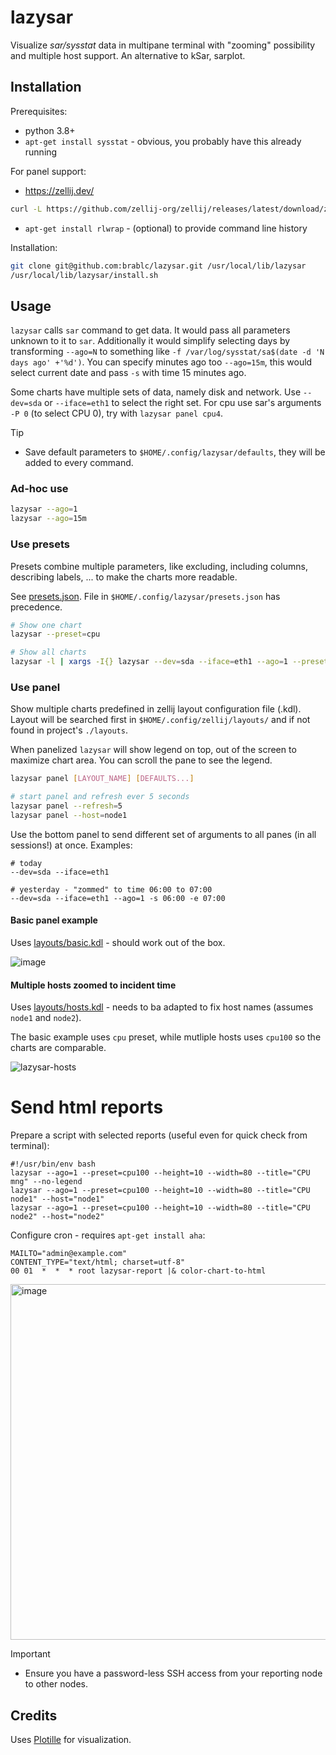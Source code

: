 # lazysar

Visualize _sar/sysstat_ data in multipane terminal with "zooming" possibility and multiple host support. An alternative to kSar, sarplot.

## Installation

Prerequisites:

- python 3.8+
- `apt-get install sysstat` - obvious, you probably have this already running

For panel support:

- <https://zellij.dev/>

```sh
curl -L https://github.com/zellij-org/zellij/releases/latest/download/zellij-x86_64-unknown-linux-musl.tar.gz | tar xvz --no-same-owner && mv -v zellij /usr/local/bin
```

- `apt-get install rlwrap` - (optional) to provide command line history

Installation:

```sh
git clone git@github.com:brablc/lazysar.git /usr/local/lib/lazysar
/usr/local/lib/lazysar/install.sh
```

## Usage

`lazysar` calls `sar` command to get data. It would pass all parameters unknown to it to `sar`. Additionally it would simplify selecting days by transforming `--ago=N` to something like `-f /var/log/sysstat/sa$(date -d 'N days ago' +'%d')`. You can specify minutes ago too `--ago=15m`, this would select current date and pass `-s` with time 15 minutes ago.

Some charts have multiple sets of data, namely disk and network. Use `--dev=sda` or `--iface=eth1` to select the right set. For cpu use sar's arguments `-P 0` (to select CPU 0), try with `lazysar panel cpu4`.

> [!TIP]
>
> - Save default parameters to `$HOME/.config/lazysar/defaults`, they will be added to every command.

### Ad-hoc use

```sh
lazysar --ago=1
lazysar --ago=15m
```

### Use presets

Presets combine multiple parameters, like excluding, including columns, describing labels, ... to make the charts more readable.

See [presets.json](./presets.json). File in `$HOME/.config/lazysar/presets.json` has precedence.

```sh
# Show one chart
lazysar --preset=cpu

# Show all charts
lazysar -l | xargs -I{} lazysar --dev=sda --iface=eth1 --ago=1 --preset={} --height=30
```

### Use panel

Show multiple charts predefined in zellij layout configuration file (.kdl). Layout will be searched first in `$HOME/.config/zellij/layouts/` and if not found in project's `./layouts`.

When panelized `lazysar` will show legend on top, out of the screen to maximize chart area. You can scroll the pane to see the legend.

```sh
lazysar panel [LAYOUT_NAME] [DEFAULTS...]

# start panel and refresh ever 5 seconds
lazysar panel --refresh=5
lazysar panel --host=node1
```

Use the bottom panel to send different set of arguments to all panes (in all sessions!) at once. Examples:

```
# today
--dev=sda --iface=eth1

# yesterday - "zommed" to time 06:00 to 07:00
--dev=sda --iface=eth1 --ago=1 -s 06:00 -e 07:00

```

#### Basic panel example

Uses [layouts/basic.kdl](./layouts/basic.kdl) - should work out of the box.

![image](https://github.com/brablc/lazysar/assets/841734/fa61124b-371d-4da6-863c-127cd22fff4b)

#### Multiple hosts zoomed to incident time

Uses [layouts/hosts.kdl](./layouts/hosts.kdl) - needs to ba adapted to fix host names (assumes `node1` and `node2`).

The basic example uses `cpu` preset, while mutliple hosts uses `cpu100` so the charts are comparable.

![lazysar-hosts](https://github.com/brablc/lazysar/assets/841734/e349f0fc-36a2-459c-a091-4b8658b5859b)

# Send html reports

Prepare a script with selected reports (useful even for quick check from terminal):

```lazysar-report
#!/usr/bin/env bash
lazysar --ago=1 --preset=cpu100 --height=10 --width=80 --title="CPU mng" --no-legend
lazysar --ago=1 --preset=cpu100 --height=10 --width=80 --title="CPU node1" --host="node1"
lazysar --ago=1 --preset=cpu100 --height=10 --width=80 --title="CPU node2" --host="node2"
```

Configure cron - requires `apt-get install aha`:

```lazysar-cron
MAILTO="admin@example.com"
CONTENT_TYPE="text/html; charset=utf-8"
00 01  *  *  * root lazysar-report |& color-chart-to-html
```

<img width="569" alt="image" src="https://github.com/user-attachments/assets/c764ef6e-b1c1-4071-9789-e5c8a6e99b9f">

> [!IMPORTANT]
>
> - Ensure you have a password-less SSH access from your reporting node to other nodes.

## Credits

Uses [Plotille](https://github.com/tammoippen/plotille) for visualization.
